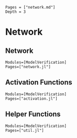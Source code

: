 ```@contents
Pages = ["network.md"]
Depth = 3
```

# Network

## Network
```@autodocs
Modules=[ModelVerification]
Pages=["network.jl"]
```

## Activation Functions
```@autodocs
Modules=[ModelVerification]
Pages=["activation.jl"]
```

## Helper Functions
```@autodocs
Modules=[ModelVerification]
Pages=["util.jl"]
```
